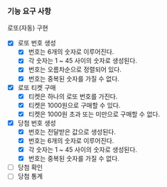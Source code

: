 ### 기능 요구 사항

로또(자동) 구현

- [x] 로또 번호 생성
  - [x] 번호는 6개의 숫자로 이루어진다.
  - [x] 각 숫자는 1 ~ 45 사이의 숫자로 생성된다.
  - [x] 번호는 오름차순으로 정렬되어 있다.
  - [x] 번호는 중복된 숫자를 가질 수 없다.
- [x] 로또 티켓 구매
  - [x] 티켓은 하나의 로또 번호를 가진다.
  - [x] 티켓은 1000원으로 구매할 수 있다.
  - [x] 티켓은 1000원 초과 또는 미만으로 구매할 수 없다.
- [x] 당첨 번호 생성
  - [x] 번호는 전달받은 값으로 생성된다.
  - [x] 번호는 6개의 숫자로 이루어진다.
  - [x] 각 숫자는 1 ~ 45 사이의 숫자로 생성된다.
  - [x] 번호는 중복된 숫자를 가질 수 없다.
- [ ] 당첨 확인
- [ ] 당첨 통계
